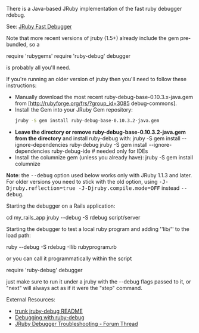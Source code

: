 There is a Java-based JRuby implementation of the fast ruby debugger rdebug.

See: [JRuby Fast Debugger](http://debug-commons.rubyforge.org/#jruby-debug)

Note that more recent versions of jruby (1.5+) already include the gem pre-bundled, so a

 require 'rubygems'
 require 'ruby-debug'
 debugger

is probably all you'll need.

If you're running an older version of jruby then you'll need to follow these instructions:

* Manually download the most recent ruby-debug-base-0.10.3.x-java.gem from [http://rubyforge.org/frs/?group_id=3085 debug-commons].
* Install the Gem into your JRuby Gem repository:
	```bash
	jruby -S gem install ruby-debug-base-0.10.3.2-java.gem
	```
* **Leave the directory or remove ruby-debug-base-0.10.3.2-java.gem from the directory** and install ruby-debug with:
 jruby -S gem install --ignore-dependencies ruby-debug
 jruby -S gem install --ignore-dependencies ruby-debug-ide # needed only for IDEs
* Install the columnize gem (unless you already have):
 jruby -S gem install columnize

**Note**: the <tt>--debug</tt> option used below works only with JRuby 1.1.3 and later. For older versions you need to stick with the old option, using <tt>-J-Djruby.reflection=true -J-Djruby.compile.mode=OFF</tt> instead <tt>--debug</tt>.

Starting the debugger on a Rails application:

 cd my_rails_app
 jruby --debug -S rdebug script/server

Starting the debugger to test a local ruby program and adding ''lib/'' to the load path:

 ruby --debug -S rdebug -Ilib rubyprogram.rb 

or you can call it programmatically within the script

 require 'ruby-debug'
 debugger

just make sure to run it under a jruby with the --debug flags passed to it, or "next" will always act as if it were  the "step" command.

External Resources:

* [trunk jruby-debug README](http://debug-commons.rubyforge.org/svn/jruby-debug/trunk/README)
* [Debugging with ruby-debug](http://bashdb.sourceforge.net/ruby-debug.html)
* [JRuby Debugger Troubleshooting - Forum Thread](http://www.intellij.net/forums/thread.jspa?messageID=5225735)
